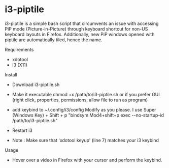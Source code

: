 # i3-piptile
i3-piptile is a simple bash script that circumvents an issue with accessing PiP mode (Picture-in-Picture) through keyboard shortcut for non-US keyboard layouts in Firefox. Additionally, new PiP windows opened with piptile are automatically tiled, hence the name.

Requirements
- xdotool
- i3 (X11)

Install
- Download i3-piptile.sh
  
- Make it executable
chmod +x /path/to/i3-piptile.sh
or if you prefer GUI
(right click, properties, permissions, allow file to run as program)

- add keybind to ~/.config/i3/config
Modify as you please. I use Super (Windows Key) + Shift + p
"bindsym Mod4+shift+p exec --no-startup-id /path/to/i3-piptile.sh"

- Restart i3

- Note : Make sure that 'xdotool keyup' (line 7) matches your i3 keybind 

Usage
- Hover over a video in Firefox with your cursor and perform the keybind. 
